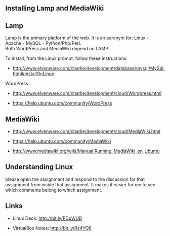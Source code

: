 Installing Lamp and MediaWiki
-----------------------------

Lamp
----

Lamp is the primary platform of the web. It is an acronym for: Linux - Apache -
MySQL - Python/Php/Perl. Both WordPress and MediaWiki depend on LAMP.

To install, from the Linux prompt, follow these instructions:

-   <http://www.elvenware.com/charlie/development/database/mysql/MySql.html#installOnLinux>

WordPress

-   <http://www.elvenware.com/charlie/development/cloud/Wordpress.html>

-   <https://help.ubuntu.com/community/WordPress>

MediaWiki
---------

-   <http://www.elvenware.com/charlie/development/cloud/MediaWiki.html>

-   <https://help.ubuntu.com/community/MediaWiki>

-   <http://www.mediawiki.org/wiki/Manual:Running_MediaWiki_on_Ubuntu>

Understanding Linux
-------------------

please open the assignment and respond to the discussion for that assignment
from inside that assignment. It makes it easier for me to see which comments
belong to which assignment.

Links
-----

-   Linux Deck: <http://bit.ly/PDuWUB>

-   VirtualBox Notes: <http://bit.ly/Rs4YQ6>
